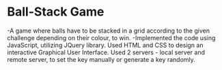 # Ball-Stack Game

-A game where balls have to be stacked in a grid according to the given challenge depending on their colour, to win.
-Implemented the code using JavaScript, utilizing JQuery library. Used HTML and CSS to design an interactive Graphical User Interface. Used 2 servers - local server and remote server, to set the key manually or generate a key randomly.
